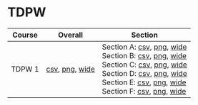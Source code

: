 # TDPW

| Course | Overall | Section |
| ------ | ------- | ------- |
| TDPW 1 | [csv](https://github.com/UCSD-Historical-Enrollment-Data/2022Fall/blob/main/overall/TDPW%201.csv), [png](https://raw.githubusercontent.com/UCSD-Historical-Enrollment-Data/2022Fall/main/plot_overall/TDPW%201.png), [wide](https://raw.githubusercontent.com/UCSD-Historical-Enrollment-Data/2022Fall/main/plot_overall_wide/TDPW%201.png) | Section A: [csv](https://github.com/UCSD-Historical-Enrollment-Data/2022Fall/blob/main/section/TDPW%201_A.csv), [png](https://raw.githubusercontent.com/UCSD-Historical-Enrollment-Data/2022Fall/main/plot_section/TDPW%201_A.png), [wide](https://raw.githubusercontent.com/UCSD-Historical-Enrollment-Data/2022Fall/main/plot_section_wide/TDPW%201_A.png)<br>Section B: [csv](https://github.com/UCSD-Historical-Enrollment-Data/2022Fall/blob/main/section/TDPW%201_B.csv), [png](https://raw.githubusercontent.com/UCSD-Historical-Enrollment-Data/2022Fall/main/plot_section/TDPW%201_B.png), [wide](https://raw.githubusercontent.com/UCSD-Historical-Enrollment-Data/2022Fall/main/plot_section_wide/TDPW%201_B.png)<br>Section C: [csv](https://github.com/UCSD-Historical-Enrollment-Data/2022Fall/blob/main/section/TDPW%201_C.csv), [png](https://raw.githubusercontent.com/UCSD-Historical-Enrollment-Data/2022Fall/main/plot_section/TDPW%201_C.png), [wide](https://raw.githubusercontent.com/UCSD-Historical-Enrollment-Data/2022Fall/main/plot_section_wide/TDPW%201_C.png)<br>Section D: [csv](https://github.com/UCSD-Historical-Enrollment-Data/2022Fall/blob/main/section/TDPW%201_D.csv), [png](https://raw.githubusercontent.com/UCSD-Historical-Enrollment-Data/2022Fall/main/plot_section/TDPW%201_D.png), [wide](https://raw.githubusercontent.com/UCSD-Historical-Enrollment-Data/2022Fall/main/plot_section_wide/TDPW%201_D.png)<br>Section E: [csv](https://github.com/UCSD-Historical-Enrollment-Data/2022Fall/blob/main/section/TDPW%201_E.csv), [png](https://raw.githubusercontent.com/UCSD-Historical-Enrollment-Data/2022Fall/main/plot_section/TDPW%201_E.png), [wide](https://raw.githubusercontent.com/UCSD-Historical-Enrollment-Data/2022Fall/main/plot_section_wide/TDPW%201_E.png)<br>Section F: [csv](https://github.com/UCSD-Historical-Enrollment-Data/2022Fall/blob/main/section/TDPW%201_F.csv), [png](https://raw.githubusercontent.com/UCSD-Historical-Enrollment-Data/2022Fall/main/plot_section/TDPW%201_F.png), [wide](https://raw.githubusercontent.com/UCSD-Historical-Enrollment-Data/2022Fall/main/plot_section_wide/TDPW%201_F.png) |
